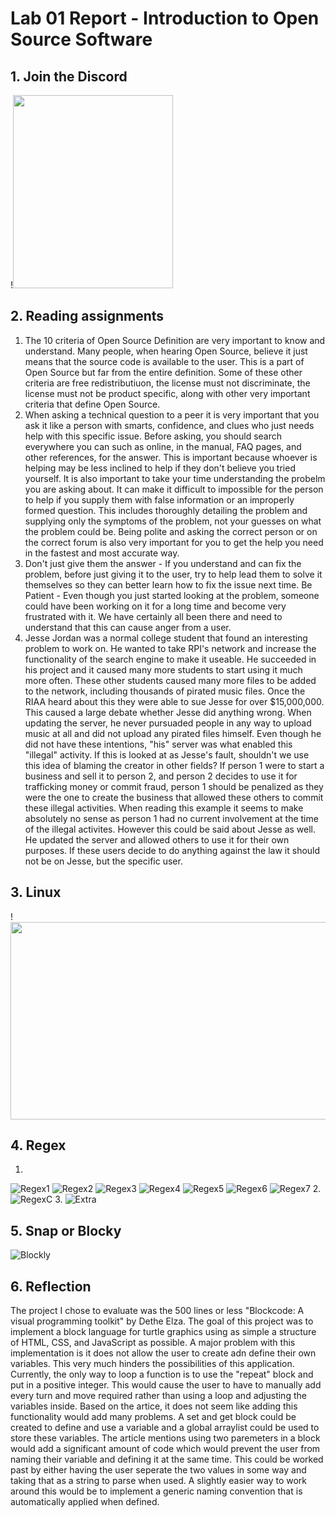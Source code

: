 # Lab 01 Report - Introduction to Open Source Software
## 1. Join the Discord
!<img src="labs/lab-01/images/message.png" width="256" height="309">
## 2. Reading assignments
1. The 10 criteria of Open Source Definition are very important to know and understand. Many people, when hearing Open Source, believe it just means that the source code is available to the user. This is a part of Open Source but far from the entire definition. Some of these other criteria are free redistributiuon, the license must not discriminate, the license must not be product specific, along with other very important criteria that define Open Source.
2. When asking a technical question to a peer it is very important that you ask it like a person with smarts, confidence, and clues who just needs help with this specific issue. Before asking, you should search everywhere you can such as online, in the manual, FAQ pages, and other references, for the answer. This is important because whoever is helping may be less inclined to help if they don't believe you tried yourself. It is also important to take your time understanding the probelm you are asking about. It can make it difficult to impossible for the person to help if you supply them with false information or an improperly formed question. This includes thoroughly detailing the problem and supplying only the symptoms of the problem, not your guesses on what the problem could be. Being polite and asking the correct person or on the correct forum is also very important for you to get the help you need in the fastest and most accurate way.
3. Don't just give them the answer - If you understand and can fix the problem, before just giving it to the user, try to help lead them to solve it themselves so they can better learn how to fix the issue next time.
Be Patient - Even though you just started looking at the problem, someone could have been working on it for a long time and become very frustrated with it. We have certainly all been there and need to understand that this can cause anger from a user.
4. Jesse Jordan was a normal college student that found an interesting problem to work on. He wanted to take RPI's network and increase the functionality of the search engine to make it useable. He succeeded in his project and it caused many more students to start using it much more often. These other students caused many more files to be added to the network, including thousands of pirated music files. Once the RIAA heard about this they were able to sue Jesse for over $15,000,000. This caused a large debate whether Jesse did anything wrong. When updating the server, he never pursuaded people in any way to upload music at all and did not upload any pirated files himself. Even though he did not have these intentions, "his" server was what enabled this "illegal" activity. If this is looked at as Jesse's fault, shouldn't we use this idea of blaming the creator in other fields? If person 1 were to start a business and sell it to person 2, and person 2 decides to use it for trafficking money or commit fraud, person 1 should be penalized as they were the one to create the business that allowed these others to commit these illegal activities. When reading this example it seems to make absolutely no sense as person 1 had no current involvement at the time of the illegal activites. However this could be said about Jesse as well. He updated the server and allowed others to use it for their own purposes. If these users decide to do anything against the law it should not be on Jesse, but the specific user.
## 3. Linux
!<img src="labs/lab-01/images/mantree.png" width="580" height="316">
## 4. Regex
1. 
![Regex1](labs/lab-01/images/Regex1.png)
![Regex2](labs/lab-01/images/Regex2.png)
![Regex3](labs/lab-01/images/Regex3.png)
![Regex4](labs/lab-01/images/Regex4.png)
![Regex5](labs/lab-01/images/Regex5.png)
![Regex6](labs/lab-01/images/Regex6.png)
![Regex7](labs/lab-01/images/Regex7.png)
2. 
![RegexC](labs/lab-01/images/RegexC.png)
3. 
![Extra](labs/lab-01/images/Extra.png)
## 5. Snap or Blocky
![Blockly](labs/lab-01/images/Blockly.png)
## 6. Reflection
The project I chose to evaluate was the 500 lines or less "Blockcode: A visual programming toolkit" by Dethe Elza. The goal of this project was to implement a block language for turtle graphics using as simple a structure of HTML, CSS, and JavaScript as possible. A major problem with this implementation is it does not allow the user to create adn define their own variables. This very much hinders the possibilities of this application. Currently, the only way to loop a function is to use the "repeat" block and put in a positive integer. This would cause the user to have to manually add every turn and move required rather than using a loop and adjusting the variables inside. Based on the artice, it does not seem like adding this functionality would add many problems. A set and get block could be created to define and use a variable and a global arraylist could be used to store these variables. The article mentions using two paremeters in a block would add a significant amount of code which would prevent the user from naming their variable and defining it at the same time. This could be worked past by either having the user seperate the two values in some way and taking that as a string to parse when used. A slightly easier way to work around this would be to implement a generic naming convention that is automatically applied when defined.